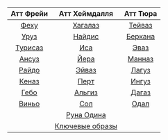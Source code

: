 |Атт Фрейи|Атт Хеймдалля|Атт Тюра|
|:-:|:-:|:-:|
|[Феху](fehu.md)|[Хагалаз](hagalaz.md)|[Тейваз](teivaz.md)|
|[Уруз](uruz.md)|[Найдис](nautiz.md)|[Беркана](berkana.md)|
|[Турисаз](turisaz.md)|[Иса](isa.md)|[Эваз](evaz.md)|
|[Ансуз](ansuz.md)|[Йера](jera.md)|[Манназ](mannaz.md)|
|[Райдо](raido.md)|[Эйваз](ihwaz.md)|[Лагуз](laguz.md)|
|[Кеназ](kenaz.md)|[Перт](pert.md)|[Ингуз](inguz.md)|
|[Гебо](gebo.md)|[Альгиз](algiz.md)|[Дагаз](dagaz.md)|
|[Виньо](winjo.md)|[Сол](sol.md)|[Одал](odal.md)|
||[Руна Одина](runa_odina.md)||
||[Ключевые образы](obrazi.md)||
